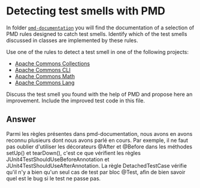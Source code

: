 # Detecting test smells with PMD

In folder [`pmd-documentation`](../pmd-documentation) you will find the documentation of a selection of PMD rules designed to catch test smells.
Identify which of the test smells discussed in classes are implemented by these rules.

Use one of the rules to detect a test smell in one of the following projects:

- [Apache Commons Collections](https://github.com/apache/commons-collections)
- [Apache Commons CLI](https://github.com/apache/commons-cli)
- [Apache Commons Math](https://github.com/apache/commons-math)
- [Apache Commons Lang](https://github.com/apache/commons-lang)

Discuss the test smell you found with the help of PMD and propose here an improvement.
Include the improved test code in this file.

## Answer

Parmi les règles présentes dans pmd-documentation, nous avons en avons reconnu plusieurs dont nous avons parlé en cours. Par exemple, il ne faut pas oublier d'utiliser les décorateurs @After et @Before dans les méthodes setUp() et tearDown(), c'est ce que vérifient les règles JUnit4TestShouldUseBeforeAnnotation et JUnit4TestShouldUseAfterAnnotation. La règle DetachedTestCase vérifie qu'il n'y a bien qu'un seul cas de test par bloc @Test, afin de bien savoir quel est le bug si le test ne passe pas.
